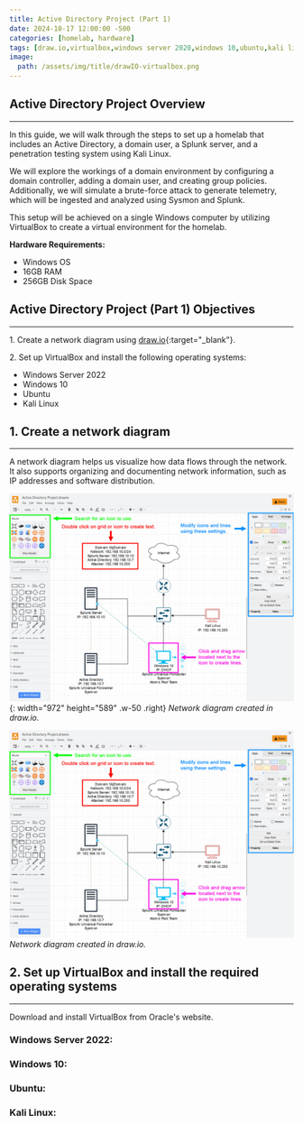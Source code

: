 ```yaml
---
title: Active Directory Project (Part 1)
date: 2024-10-17 12:00:00 -500
categories: [homelab, hardware]
tags: [draw.io,virtualbox,windows server 2020,windows 10,ubuntu,kali linux]
image: 
  path: /assets/img/title/drawIO-virtualbox.png
---
```


## Active Directory Project Overview
---
In this guide, we will walk through the steps to set up a homelab that includes an Active Directory, a domain user, a Splunk server, and a penetration testing system using Kali Linux.

We will explore the workings of a domain environment by configuring a domain controller, adding a domain user, and creating group policies. Additionally, we will simulate a brute-force attack to generate telemetry, which will be ingested and analyzed using Sysmon and Splunk.

This setup will be achieved on a single Windows computer by utilizing VirtualBox to create a virtual environment for the homelab.

**Hardware Requirements:**

* Windows OS
* 16GB RAM
* 256GB Disk Space

## Active Directory Project (Part 1) Objectives
---
1\. Create a network diagram using [draw.io](https://app.diagrams.net/){:target="_blank"}.

2\. Set up VirtualBox and install the following operating systems:

* Windows Server 2022
* Windows 10
* Ubuntu
* Kali Linux

## 1. Create a network diagram
---
A network diagram helps us visualize how data flows through the network. It also supports organizing and documenting network information, such as IP addresses and software distribution.

![Desktop View](/assets/img/2024-10-18-Active-Directory-Project-Part-1/NetworkDiagram.jpg){: width="972" height="589" .w-50 .right}
_Network diagram created in draw.io._

![NetworkDiagram](/assets/img/2024-10-18-Active-Directory-Project-Part-1/NetworkDiagram.jpg)
_Network diagram created in draw.io._

## 2. Set up VirtualBox and install the required operating systems
---
Download and install VirtualBox from Oracle's website. 

### Windows Server 2022:

### Windows 10:

### Ubuntu:

### Kali Linux: